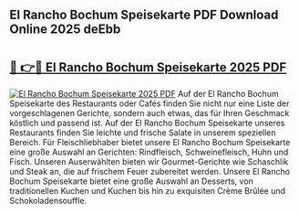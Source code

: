 ## El Rancho Bochum Speisekarte PDF Download Online 2025 deEbb

# <h2><a href="http://gc9jrqw.nevu.top/?p=El+Rancho+Bochum+Speisekarte">🔗 👉🔴 El Rancho Bochum Speisekarte 2025 PDF</a></h2>

[![El Rancho Bochum Speisekarte 2025 PDF](https://i.imgur.com/dBaPXMq.png)](http://gc9jrqw.nevu.top/?p=El+Rancho+Bochum+Speisekarte)
Auf der El Rancho Bochum Speisekarte des Restaurants oder Cafés finden Sie nicht nur eine Liste der vorgeschlagenen Gerichte, sondern auch etwas, das für Ihren Geschmack köstlich und passend ist. Auf der El Rancho Bochum Speisekarte unseres Restaurants finden Sie leichte und frische Salate in unserem speziellen Bereich. Für Fleischliebhaber bietet unsere El Rancho Bochum Speisekarte eine große Auswahl an Gerichten: Rindfleisch, Schweinefleisch, Huhn und Fisch. Unseren Auserwählten bieten wir Gourmet-Gerichte wie Schaschlik und Steak an, die auf frischem Feuer zubereitet werden. Unsere El Rancho Bochum Speisekarte bietet eine große Auswahl an Desserts, von traditionellen Kuchen und Kuchen bis hin zu exquisiten Crème Brûlée und Schokoladensouffle.
